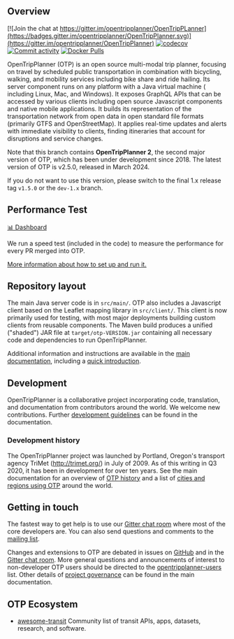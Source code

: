 ## Overview

[![Join the chat at https://gitter.im/opentripplanner/OpenTripPLanner](https://badges.gitter.im/opentripplanner/OpenTripPlanner.svg)](https://gitter.im/opentripplanner/OpenTripPlanner)
[![codecov](https://codecov.io/gh/opentripplanner/OpenTripPlanner/branch/dev-2.x/graph/badge.svg?token=ak4PbIKgZ1)](https://codecov.io/gh/opentripplanner/OpenTripPlanner)
[![Commit activity](https://img.shields.io/github/commit-activity/y/opentripplanner/OpenTripPlanner)](https://github.com/opentripplanner/OpenTripPlanner/graphs/contributors)
[![Docker Pulls](https://img.shields.io/docker/pulls/opentripplanner/opentripplanner)](https://hub.docker.com/r/opentripplanner/opentripplanner)

OpenTripPlanner (OTP) is an open source multi-modal trip planner, focusing on travel by scheduled
public transportation in combination with bicycling, walking, and mobility services including bike
share and ride hailing. Its server component runs on any platform with a Java virtual machine (
including Linux, Mac, and Windows). It exposes GraphQL APIs that can be accessed by various
clients including open source Javascript components and native mobile applications. It builds its
representation of the transportation network from open data in open standard file formats (primarily
GTFS and OpenStreetMap). It applies real-time updates and alerts with immediate visibility to
clients, finding itineraries that account for disruptions and service changes.

Note that this branch contains **OpenTripPlanner 2**, the second major version of OTP, which has
been under development since 2018. The latest version of OTP is v2.5.0, released in March 2024.

If you do not want to use this version, please switch to the final 1.x release
tag `v1.5.0` or the `dev-1.x` branch.

## Performance Test

[📊 Dashboard](https://otp-performance.leonard.io/) 

We run a speed test (included in the code) to measure the performance for every PR merged into OTP. 

[More information about how to set up and run it.](./test/performance/README.md)

## Repository layout

The main Java server code is in `src/main/`. OTP also includes a Javascript client based on the
Leaflet mapping library in `src/client/`. This client is now primarily used for testing, with most
major deployments building custom clients from reusable components. The Maven build produces a
unified ("shaded") JAR file at `target/otp-VERSION.jar` containing all necessary code and
dependencies to run OpenTripPlanner.

Additional information and instructions are available in
the [main documentation](http://docs.opentripplanner.org/en/dev-2.x/), including a
[quick introduction](http://docs.opentripplanner.org/en/dev-2.x/Basic-Tutorial/).

## Development


OpenTripPlanner is a collaborative project incorporating code, translation, and documentation from
contributors around the world. We welcome new contributions.
Further [development guidelines](http://docs.opentripplanner.org/en/latest/Developers-Guide/) can be
found in the documentation.

### Development history

The OpenTripPlanner project was launched by Portland, Oregon's transport agency
TriMet (http://trimet.org/) in July of 2009. As of this writing in Q3 2020, it has been in
development for over ten years. See the main documentation for an overview
of [OTP history](http://docs.opentripplanner.org/en/dev-2.x/History/) and a list
of [cities and regions using OTP](http://docs.opentripplanner.org/en/dev-2.x/Deployments/) around
the world.

## Getting in touch

The fastest way to get help is to use our [Gitter chat room](https://gitter.im/opentripplanner/OpenTripPlanner)
where most of the core developers are. You can also send questions and comments to the 
[mailing list](http://groups.google.com/group/opentripplanner-users).

Changes and extensions to OTP are debated in issues on [GitHub](https://github.com/opentripplanner/OpenTripPlanner/issues)
and in the  [Gitter chat room](https://gitter.im/opentripplanner/OpenTripPlanner). More general 
questions and announcements of interest to non-developer OTP users should be directed to
the [opentripplanner-users](https://groups.google.com/forum/#!forum/opentripplanner-users) list.
Other details of [project governance](http://docs.opentripplanner.org/en/dev-2.x/Governance/) can be
found in the main documentation.

## OTP Ecosystem

- [awesome-transit](https://github.com/MobilityData/awesome-transit) Community list of transit APIs,
  apps, datasets, research, and software.

